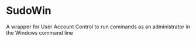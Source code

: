 # SudoWin
A wrapper for User Account Control to run commands as an administrator in the Windows command line
